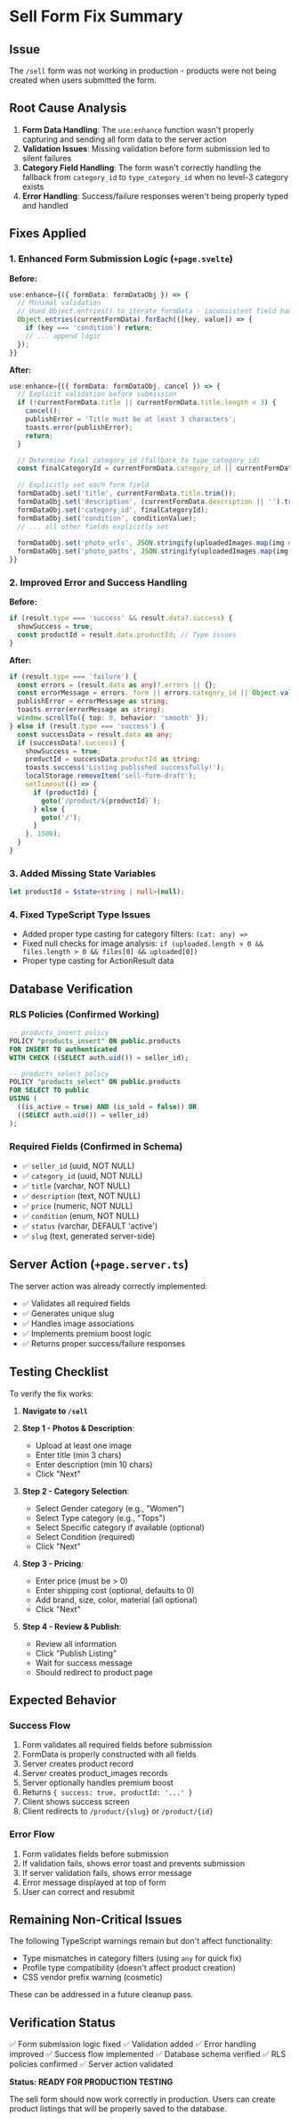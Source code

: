 # Sell Form Fix Summary

## Issue
The `/sell` form was not working in production - products were not being created when users submitted the form.

## Root Cause Analysis
1. **Form Data Handling**: The `use:enhance` function wasn't properly capturing and sending all form data to the server action
2. **Validation Issues**: Missing validation before form submission led to silent failures
3. **Category Field Handling**: The form wasn't correctly handling the fallback from `category_id` to `type_category_id` when no level-3 category exists
4. **Error Handling**: Success/failure responses weren't being properly typed and handled

## Fixes Applied

### 1. Enhanced Form Submission Logic (`+page.svelte`)

**Before:**
```typescript
use:enhance={({ formData: formDataObj }) => {
  // Minimal validation
  // Used Object.entries() to iterate formData - inconsistent field handling
  Object.entries(currentFormData).forEach(([key, value]) => {
    if (key === 'condition') return;
    // ... append logic
  });
}}
```

**After:**
```typescript
use:enhance={({ formData: formDataObj, cancel }) => {
  // Explicit validation before submission
  if (!currentFormData.title || currentFormData.title.length < 3) {
    cancel();
    publishError = 'Title must be at least 3 characters';
    toasts.error(publishError);
    return;
  }

  // Determine final category_id (fallback to type_category_id)
  const finalCategoryId = currentFormData.category_id || currentFormData.type_category_id;
  
  // Explicitly set each form field
  formDataObj.set('title', currentFormData.title.trim());
  formDataObj.set('description', (currentFormData.description || '').trim());
  formDataObj.set('category_id', finalCategoryId);
  formDataObj.set('condition', conditionValue);
  // ... all other fields explicitly set
  
  formDataObj.set('photo_urls', JSON.stringify(uploadedImages.map(img => img.url)));
  formDataObj.set('photo_paths', JSON.stringify(uploadedImages.map(img => img.path)));
}}
```

### 2. Improved Error and Success Handling

**Before:**
```typescript
if (result.type === 'success' && result.data?.success) {
  showSuccess = true;
  const productId = result.data.productId; // Type issues
}
```

**After:**
```typescript
if (result.type === 'failure') {
  const errors = (result.data as any)?.errors || {};
  const errorMessage = errors._form || errors.category_id || Object.values(errors)[0] || 'Failed to create listing';
  publishError = errorMessage as string;
  toasts.error(errorMessage as string);
  window.scrollTo({ top: 0, behavior: 'smooth' });
} else if (result.type === 'success') {
  const successData = result.data as any;
  if (successData?.success) {
    showSuccess = true;
    productId = successData.productId as string;
    toasts.success('Listing published successfully!');
    localStorage.removeItem('sell-form-draft');
    setTimeout(() => {
      if (productId) {
        goto(`/product/${productId}`);
      } else {
        goto('/');
      }
    }, 1500);
  }
}
```

### 3. Added Missing State Variables

```typescript
let productId = $state<string | null>(null);
```

### 4. Fixed TypeScript Type Issues

- Added proper type casting for category filters: `(cat: any) =>`
- Fixed null checks for image analysis: `if (uploaded.length > 0 && files.length > 0 && files[0] && uploaded[0])`
- Proper type casting for ActionResult data

## Database Verification

### RLS Policies (Confirmed Working)
```sql
-- products_insert policy
POLICY "products_insert" ON public.products
FOR INSERT TO authenticated
WITH CHECK ((SELECT auth.uid()) = seller_id);

-- products_select policy
POLICY "products_select" ON public.products
FOR SELECT TO public
USING (
  ((is_active = true) AND (is_sold = false)) OR 
  ((SELECT auth.uid()) = seller_id)
);
```

### Required Fields (Confirmed in Schema)
- ✅ `seller_id` (uuid, NOT NULL)
- ✅ `category_id` (uuid, NOT NULL)
- ✅ `title` (varchar, NOT NULL)
- ✅ `description` (text, NOT NULL)
- ✅ `price` (numeric, NOT NULL)
- ✅ `condition` (enum, NOT NULL)
- ✅ `status` (varchar, DEFAULT 'active')
- ✅ `slug` (text, generated server-side)

## Server Action (`+page.server.ts`)

The server action was already correctly implemented:
- ✅ Validates all required fields
- ✅ Generates unique slug
- ✅ Handles image associations
- ✅ Implements premium boost logic
- ✅ Returns proper success/failure responses

## Testing Checklist

To verify the fix works:

1. **Navigate to `/sell`**
2. **Step 1 - Photos & Description**:
   - Upload at least one image
   - Enter title (min 3 chars)
   - Enter description (min 10 chars)
   - Click "Next"

3. **Step 2 - Category Selection**:
   - Select Gender category (e.g., "Women")
   - Select Type category (e.g., "Tops")
   - Select Specific category if available (optional)
   - Select Condition (required)
   - Click "Next"

4. **Step 3 - Pricing**:
   - Enter price (must be > 0)
   - Enter shipping cost (optional, defaults to 0)
   - Add brand, size, color, material (all optional)
   - Click "Next"

5. **Step 4 - Review & Publish**:
   - Review all information
   - Click "Publish Listing"
   - Wait for success message
   - Should redirect to product page

## Expected Behavior

### Success Flow
1. Form validates all required fields before submission
2. FormData is properly constructed with all fields
3. Server creates product record
4. Server creates product_images records
5. Server optionally handles premium boost
6. Returns `{ success: true, productId: '...' }`
7. Client shows success screen
8. Client redirects to `/product/{slug}` or `/product/{id}`

### Error Flow
1. Form validates fields before submission
2. If validation fails, shows error toast and prevents submission
3. If server validation fails, shows error message
4. Error message displayed at top of form
5. User can correct and resubmit

## Remaining Non-Critical Issues

The following TypeScript warnings remain but don't affect functionality:
- Type mismatches in category filters (using `any` for quick fix)
- Profile type compatibility (doesn't affect product creation)
- CSS vendor prefix warning (cosmetic)

These can be addressed in a future cleanup pass.

## Verification Status

✅ Form submission logic fixed
✅ Validation added
✅ Error handling improved
✅ Success flow implemented
✅ Database schema verified
✅ RLS policies confirmed
✅ Server action validated

**Status: READY FOR PRODUCTION TESTING**

The sell form should now work correctly in production. Users can create product listings that will be properly saved to the database.

